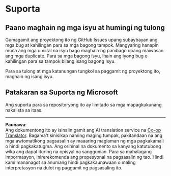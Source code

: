 <!--
CO_OP_TRANSLATOR_METADATA:
{
  "original_hash": "872be8bc1b93ef1dd9ac3d6e8f99f6ab",
  "translation_date": "2025-08-29T12:49:13+00:00",
  "source_file": "SUPPORT.md",
  "language_code": "tl"
}
-->
# Suporta
## Paano maghain ng mga isyu at humingi ng tulong  

Gumagamit ang proyektong ito ng GitHub Issues upang subaybayan ang mga bug at kahilingan para sa mga bagong tampok. Mangyaring hanapin muna ang mga umiiral na isyu bago maghain ng panibago upang maiwasan ang mga duplicate. Para sa mga bagong isyu, ihain ang iyong bug o kahilingan para sa tampok bilang isang bagong Isyu.

Para sa tulong at mga katanungan tungkol sa paggamit ng proyektong ito, maghain ng isang isyu.

## Patakaran sa Suporta ng Microsoft  

Ang suporta para sa repositoryong ito ay limitado sa mga mapagkukunang nakalista sa itaas.

---

**Paunawa**:  
Ang dokumentong ito ay isinalin gamit ang AI translation service na [Co-op Translator](https://github.com/Azure/co-op-translator). Bagama't sinisikap naming maging tumpak, pakitandaan na ang mga awtomatikong pagsasalin ay maaaring maglaman ng mga pagkakamali o hindi pagkakatugma. Ang orihinal na dokumento sa kanyang katutubong wika ang dapat ituring na opisyal na sanggunian. Para sa mahalagang impormasyon, inirerekomenda ang propesyonal na pagsasalin ng tao. Hindi kami mananagot sa anumang hindi pagkakaunawaan o maling interpretasyon na dulot ng paggamit ng pagsasaling ito.